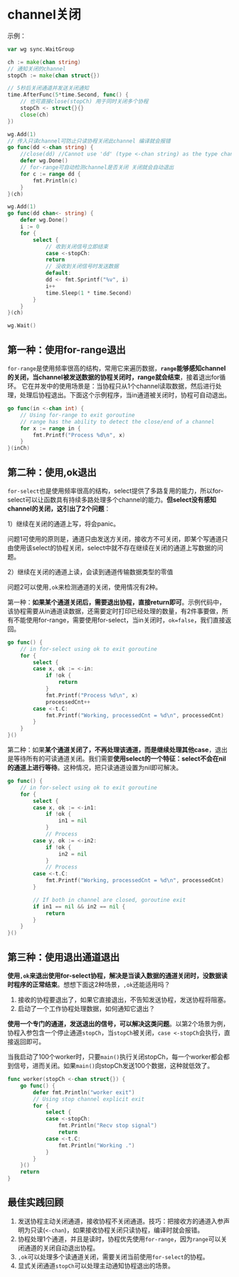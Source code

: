 # channel关闭

示例：

```go
var wg sync.WaitGroup

ch := make(chan string)
// 通知关闭的channel
stopCh := make(chan struct{})

// 5秒后关闭通道并发送关闭通知
time.AfterFunc(5*time.Second, func() {
    // 也可直接close(stopCh) 用于同时关闭多个协程
    stopCh <- struct{}{}
    close(ch)
})

wg.Add(1)
// 传入只读channel可防止只读协程关闭此channel 编译就会报错
go func(dd <-chan string) {
    //close(dd) //Cannot use 'dd' (type <-chan string) as the type chan<- Type
    defer wg.Done()
    // for-range可自动检测channel是否关闭 关闭就会自动退出
    for c := range dd {
        fmt.Println(c)
    }
}(ch)

wg.Add(1)
go func(dd chan<- string) {
    defer wg.Done()
    i := 0
    for {
        select {
            // 收到关闭信号立即结束
            case <-stopCh:
            return
            // 没收到关闭信号时发送数据
            default:
            dd <- fmt.Sprintf("%v", i)
            i++
            time.Sleep(1 * time.Second)
        }
    }
}(ch)

wg.Wait()
```

## 第一种：使用for-range退出

`for-range`是使用频率很高的结构，常用它来遍历数据，**`range`能够感知channel的关闭，当channel被发送数据的协程关闭时，range就会结束**，接着退出for循环。
 它在并发中的使用场景是：当协程只从1个channel读取数据，然后进行处理，处理后协程退出。下面这个示例程序，当in通道被关闭时，协程可自动退出。

```go
go func(in <-chan int) {
    // Using for-range to exit goroutine
    // range has the ability to detect the close/end of a channel
    for x := range in {
        fmt.Printf("Process %d\n", x)
    }
}(inCh)
```

## 第二种：使用,ok退出

`for-select`也是使用频率很高的结构，select提供了多路复用的能力，所以for-select可以让函数具有持续多路处理多个channel的能力。**但select没有感知channel的关闭，这引出了2个问题**：

1）继续在关闭的通道上写，将会panic。

问题1可使用的原则是，通道只由发送方关闭，接收方不可关闭，即某个写通道只由使用该select的协程关闭，select中就不存在继续在关闭的通道上写数据的问题。



2）继续在关闭的通道上读，会读到通道传输数据类型的零值

问题2可以使用`,ok`来检测通道的关闭，使用情况有2种。



第一种：**如果某个通道关闭后，需要退出协程，直接return即可**。示例代码中，该协程需要从in通道读数据，还需要定时打印已经处理的数量，有2件事要做，所有不能使用for-range，需要使用for-select，当in关闭时，`ok=false`，我们直接返回。

```go
go func() {
    // in for-select using ok to exit goroutine
    for {
        select {
        case x, ok := <-in:
            if !ok {
                return
            }
            fmt.Printf("Process %d\n", x)
            processedCnt++
        case <-t.C:
            fmt.Printf("Working, processedCnt = %d\n", processedCnt)
        }
    }
}()
```

第二种：如果**某个通道关闭了，不再处理该通道，而是继续处理其他case**，退出是等待所有的可读通道关闭。我们需要**使用select的一个特征：select不会在nil的通道上进行等待**。这种情况，把只读通道设置为nil即可解决。

```go
go func() {
    // in for-select using ok to exit goroutine
    for {
        select {
        case x, ok := <-in1:
            if !ok {
                in1 = nil
            }
            // Process
        case y, ok := <-in2:
            if !ok {
                in2 = nil
            }
            // Process
        case <-t.C:
            fmt.Printf("Working, processedCnt = %d\n", processedCnt)
        }

        // If both in channel are closed, goroutine exit
        if in1 == nil && in2 == nil {
            return
        }
    }
}()
```

## 第三种：使用退出通道退出

**使用`,ok`来退出使用for-select协程，解决是当读入数据的通道关闭时，没数据读时程序的正常结束**。想想下面这2种场景，`,ok`还能适用吗？

1. 接收的协程要退出了，如果它直接退出，不告知发送协程，发送协程将阻塞。
2. 启动了一个工作协程处理数据，如何通知它退出？

**使用一个专门的通道，发送退出的信号，可以解决这类问题**。以第2个场景为例，协程入参包含一个停止通道`stopCh`，当`stopCh`被关闭，`case <-stopCh`会执行，直接返回即可。

当我启动了100个worker时，只要`main()`执行关闭stopCh，每一个worker都会都到信号，进而关闭。如果`main()`向stopCh发送100个数据，这种就低效了。

```go
func worker(stopCh <-chan struct{}) {
    go func() {
        defer fmt.Println("worker exit")
        // Using stop channel explicit exit
        for {
            select {
            case <-stopCh:
                fmt.Println("Recv stop signal")
                return
            case <-t.C:
                fmt.Println("Working .")
            }
        }
    }()
    return
}
```

## 最佳实践回顾

1. 发送协程主动关闭通道，接收协程不关闭通道。技巧：把接收方的通道入参声明为只读(`<-chan`)，如果接收协程关闭只读协程，编译时就会报错。
2. 协程处理1个通道，并且是读时，协程优先使用`for-range`，因为`range`可以关闭通道的关闭自动退出协程。
3. `,ok`可以处理多个读通道关闭，需要关闭当前使用`for-select`的协程。
4. 显式关闭通道`stopCh`可以处理主动通知协程退出的场景。